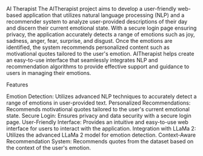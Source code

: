 AI Therapist 
The AITherapist project aims to develop a user-friendly web-based application that utilizes natural language processing (NLP) and a recommender system to analyze user-provided descriptions of their day and discern their current emotional state. With a secure login page ensuring privacy, the application accurately detects a range of emotions such as joy, sadness, anger, fear, surprise, and disgust. Once the emotions are identified, the system recommends personalized content such as motivational quotes tailored to the user's emotion. AITherapist helps create an easy-to-use interface that seamlessly integrates NLP and recommendation algorithms to provide effective support and guidance to users in managing their emotions.

Features

Emotion Detection: Utilizes advanced NLP techniques to accurately detect a range of emotions in user-provided text. Personalized Recommendations: Recommends motivational quotes tailored to the user's current emotional state. Secure Login: Ensures privacy and data security with a secure login page. User-Friendly Interface: Provides an intuitive and easy-to-use web interface for users to interact with the application. Integration with LLaMa 2: Utilizes the advanced LLaMa 2 model for emotion detection. Context-Aware Recommendation System: Recommends quotes from the dataset based on the context of the user's emotion.
